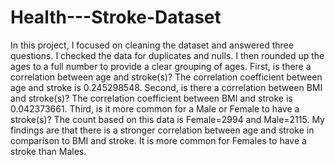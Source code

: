 # Health---Stroke-Dataset

In this project, I focused on cleaning the dataset and answered three questions.
I checked the data for duplicates and nulls.
I then rounded up the ages to a full number to provide a clear grouping of ages.
First, is there a correlation between age and stroke(s)?
The correlation coefficient between age and stroke is 0.245298548. 
Second, is there a correlation between BMI and stroke(s)?
The correlation coefficient between BMI and stroke is 0.042373661.
Third, is it more common for a Male or Female to have a stroke(s)?
The count based on this data is Female=2994 and Male=2115.
My findings are that there is a stronger correlation between age and stroke in comparison to BMI and stroke.
It is more common for Females to have a stroke than Males.
